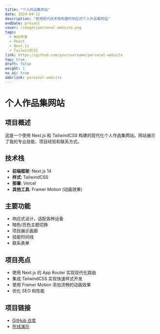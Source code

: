 ```yaml
---
title: "个人作品集网站"
date: 2024-04-12
description: "使用现代技术栈构建的响应式个人作品集网站"
endDate: present
cover: /images/personal-website.png
tags:
  - Web开发
  - React
  - Next.js
  - TailwindCSS
link: https://github.com/yourusername/personal-website
top: true
draft: false
weight: 1
no_ai: true
abbrlink: personal-website
---
```


# 个人作品集网站

## 项目概述
这是一个使用 Next.js 和 TailwindCSS 构建的现代化个人作品集网站。网站展示了我的专业技能、项目经验和联系方式。

## 技术栈
- **前端框架**: Next.js 14
- **样式**: TailwindCSS
- **部署**: Vercel
- **其他工具**: Framer Motion (动画效果)

## 主要功能
- 响应式设计，适配各种设备
- 暗色/亮色主题切换
- 项目展示画廊
- 技能时间线
- 联系表单

## 项目亮点
- 使用 Next.js 的 App Router 实现现代化路由
- 集成 TailwindCSS 实现快速样式开发
- 使用 Framer Motion 添加流畅的动画效果
- 优化 SEO 和性能

## 项目链接
- [GitHub 仓库](https://github.com/yourusername/personal-website)
- [在线演示](https://your-website.vercel.app) 